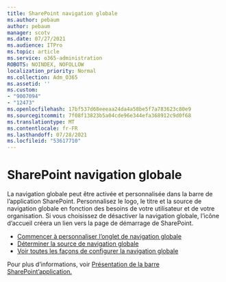 ```yaml
---
title: SharePoint navigation globale
ms.author: pebaum
author: pebaum
manager: scotv
ms.date: 07/27/2021
ms.audience: ITPro
ms.topic: article
ms.service: o365-administration
ROBOTS: NOINDEX, NOFOLLOW
localization_priority: Normal
ms.collection: Adm_O365
ms.assetid: ''
ms.custom:
- "9007094"
- "12473"
ms.openlocfilehash: 17bf537d68eeeaa24da4a58be5f7a783623c80e9
ms.sourcegitcommit: 7f08f13823b5a04cde96e344efa368912c9d0f68
ms.translationtype: MT
ms.contentlocale: fr-FR
ms.lasthandoff: 07/28/2021
ms.locfileid: "53617710"
---
```

# <a name="sharepoint-global-navigation"></a>SharePoint navigation globale

La navigation globale peut être activée et personnalisée dans la barre de l’application SharePoint. Personnalisez le logo, le titre et la source de navigation globale en fonction des besoins de votre utilisateur et de votre organisation. Si vous choisissez de désactiver la navigation globale, l’icône d’accueil créera un lien vers la page de démarrage de SharePoint.

- [Commencer à personnaliser l’onglet de navigation globale](/SharePoint/sharepoint-app-bar?WT.mc_id=365AdminCSH_SupportCentral#get-started-customizing-the-global-navigation-tab)
- [Déterminer la source de navigation globale](/SharePoint/sharepoint-app-bar?WT.mc_id=365AdminCSH_SupportCentral#determine-the-global-navigation-source-depending-on-your-home-sites-configuration)
- [Voir toutes les façons de configurer la navigation globale](/SharePoint/sharepoint-app-bar?WT.mc_id=365AdminCSH_SupportCentral#see-all-the-different-ways-you-can-set-up-global-navigation)

Pour plus d’informations, voir [Présentation de la barre SharePoint’application.](/sharepoint/sharepoint-app-bar) 

